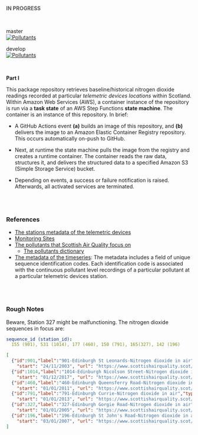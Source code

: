 <br>

<span style="color: #555555"><b>IN PROGRESS</b></span>

<br>

master <br>
[![Pollutants](https://github.com/enqueter/pollutants/actions/workflows/main.yml/badge.svg?branch=master)](https://github.com/enqueter/pollutants/actions/workflows/main.yml)

develop <br>
[![Pollutants](https://github.com/enqueter/pollutants/actions/workflows/main.yml/badge.svg?branch=develop)](https://github.com/enqueter/pollutants/actions/workflows/main.yml)

<br>

**Part I**

This package repository retrieves baseline/historical nitrogen dioxide readings recorded at particular *telemetric 
devices locations* within Scotland.  Within Amazon Web Services (AWS), a container instance of the repository is run via a 
**task 
state** of an AWS Step Functions **state machine**.  The container is an instance of this repository.  In brief:

* A GitHub Actions event **(a)** builds an image of this repository, and **(b)** delivers the image to an Amazon 
  Elastic Container Registry repository.  This occurs automatically on-push to GitHub.

* Next, at runtime the state machine pulls the image from the registry and creates a runtime container.  The container 
  reads the raw data, structures it, and delivers the structured data to a specified Amazon S3 (Simple Storage Service) bucket.

* Depending on events, a success or failure notification is raised.  Afterwards, all activated services are terminated.

<br>
<br>

### References

* [The stations metadata of the telemetric devices](https://www.scottishairquality.scot/sos-scotland/api/v1/stations)
* [Monitoring Sites](https://www.scottishairquality.scot/latest/summary)
* [The pollutants that Scottish Air Quality focus on](https://www.scottishairquality.scot/sos-scotland/api/v1/phenomena)
  * [The pollutants dictionary](https://dd.eionet.europa.eu/vocabulary/aq/pollutant/view)
* [The metadata of the timeseries](https://www.scottishairquality.scot/sos-scotland/api/v1/timeseries): The metadata 
  includes a field of unique sequence identification codes.  Each identification code is associated with the 
  continuous pollutant level recordings of a particular pollutant at a particular telemetric devices station.

<br>
<br>

### Rough Notes

Beware, Station 327 might be malfunctioning.  The nitrogen dioxide sequences in focus are:

```yaml
sequence_id (station_id):
  155 (901), 531 (1014), 177 (460), 150 (791), 165(327), 142 (196)
```

```json
[
  {"id":901,"label":"901-Edinburgh St Leonards-Nitrogen dioxide in air","type": "urban background",
    "start": "24/11/2003", "url": "https://www.scottishairquality.scot/latest/site-info/ED3"},
  {"id":1014,"label":"1014-Edinburgh Nicolson Street-Nitrogen dioxide in air","type": "roadside",
    "start": "01/12/2017", "url": "https://www.scottishairquality.scot/latest/site-info/EDNS"},  
  {"id":460,"label":"460-Edinburgh Queensferry Road-Nitrogen dioxide in air","type": "roadside",
    "start": "01/01/2011", "url": "https://www.scottishairquality.scot/latest/site-info/ED9"},  
  {"id":791,"label":"791-Edinburgh Currie-Nitrogen dioxide in air","type": "suburban",
    "start": "01/01/2013", "url": "https://www.scottishairquality.scot/latest/site-info/ED11"},  
  {"id":327,"label":"327-Edinburgh Gorgie Road-Nitrogen dioxide in air","type": "roadside",
    "start": "01/01/2005", "url": "https://www.scottishairquality.scot/latest/site-info/ED5"},  
  {"id":196,"label":"196-Edinburgh St John's Road-Nitrogen dioxide in air","type": "kerbside",
    "start": "03/01/2007", "url": "https://www.scottishairquality.scot/latest/site-info/ED1"}
]
```

<br>
<br>

<br>
<br>

<br>
<br>

<br>
<br>
